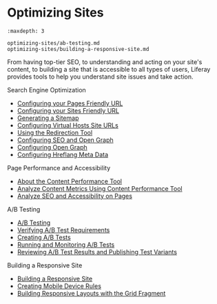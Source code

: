# Optimizing Sites

```{toctree}
:maxdepth: 3

optimizing-sites/ab-testing.md
optimizing-sites/building-a-responsive-site.md
```

From having top-tier SEO, to understanding and acting on your site's content, to building a site that is accessible to all types of users, Liferay provides tools to help you understand site issues and take action.

Search Engine Optimization

* [Configuring your Pages Friendly URL](./creating-pages/page-settings/configuring-your-pages-friendly-url.md)
* [Configuring your Sites Friendly URL](./site-settings/managing-site-urls/configuring-your-sites-friendly-url.md)
* [Generating a Sitemap](./creating-pages/page-settings/configuring-page-sets.md#sitemap)
* [Configuring Virtual Hosts Site URLs](./site-settings/managing-site-urls/configuring-virtual-hosts-site-urls.md)
* [Using the Redirection Tool](./site-settings/managing-site-urls/using-the-redirection-tool.md)
* [Configuring SEO and Open Graph](./displaying-content/using-display-page-templates/configuring-seo-and-open-graph.md)
* [Configuring Open Graph](./site-settings/configuring-open-graph.md)
* [Configuring Hreflang Meta Data](./site-settings/configuring-hreflang-meta-data.md)

Page Performance and Accessibility

* [About the Content Performance Tool](../content-authoring-and-management/page-performance-and-accessibility/about-the-content-performance-tool.md)
* [Analyze Content Metrics Using Content Performance Tool](../content-authoring-and-management/page-performance-and-accessibility/analyze-content-metrics-using-content-performance-tool.md)
* [Analyze SEO and Accessibility on Pages](../content-authoring-and-management/page-performance-and-accessibility/analyze-seo-and-accessibility-on-pages.md)

A/B Testing

* [A/B Testing](./optimizing-sites/ab-testing/ab-testing.md)
* [Verifying A/B Test Requirements](./optimizing-sites/ab-testing/verifying-ab-test-requirements.md)
* [Creating A/B Tests](./optimizing-sites/ab-testing/creating-ab-tests.md)
* [Running and Monitoring A/B Tests](./optimizing-sites/ab-testing/running-and-monitoring-ab-tests.md)
* [Reviewing A/B Test Results and Publishing Test Variants](./optimizing-sites/ab-testing/reviewing-ab-test-results-and-publishing-test-variants.md)

Building a Responsive Site

* [Building a Responsive Site](./optimizing-sites/building-a-responsive-site/building-a-responsive-site.md)
* [Creating Mobile Device Rules](./optimizing-sites/building-a-responsive-site/creating-mobile-device-rules.md)
* [Building Responsive Layouts with the Grid Fragment](./optimizing-sites/building-a-responsive-site/building-responsive-layouts-with-the-grid-fragment.md)